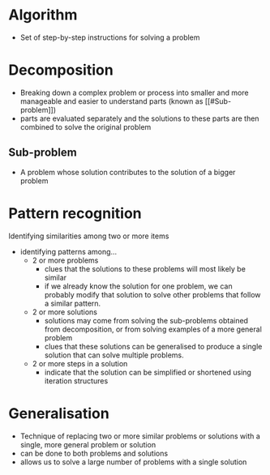 # Algorithm

- Set of step-by-step instructions for solving a problem

# Decomposition

- Breaking down a complex problem or process into smaller and more manageable and easier to understand parts (known as [[#Sub-problem]])
- parts are evaluated separately and the solutions to these parts are then combined to solve the original problem

## Sub-problem

- A problem whose solution contributes to the solution of a bigger problem

# Pattern recognition

Identifying similarities among two or more items

- identifying patterns among…
	- 2 or more problems
		- clues that the solutions to these problems will most likely be similar
		- if we already know the solution for one problem, we can probably modify that solution to solve other problems that follow a similar pattern.
	- 2 or more solutions
		- solutions may come from solving the sub-problems obtained from decomposition, or from solving examples of a more general problem
		- clues that these solutions can be generalised to produce a single solution that can solve multiple problems.
	- 2 or more steps in a solution
		- indicate that the solution can be simplified or shortened using iteration structures

# Generalisation

- Technique of replacing two or more similar problems or solutions with a single, more general problem or solution
- can be done to both problems and solutions
- allows us to solve a large number of problems with a single solution

